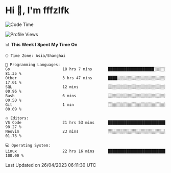 # Hi 👋, I'm fffzlfk

<!--START_SECTION:waka-->
![Code Time](http://img.shields.io/badge/Code%20Time-176%20hrs%2039%20mins-blue)

![Profile Views](http://img.shields.io/badge/Profile%20Views-0-blue)

📊 **This Week I Spent My Time On** 

```text
🕑︎ Time Zone: Asia/Shanghai

💬 Programming Languages: 
Go                       18 hrs 7 mins       ████████████████████░░░░░   81.35 % 
Other                    3 hrs 47 mins       ████░░░░░░░░░░░░░░░░░░░░░   17.01 % 
SQL                      12 mins             ░░░░░░░░░░░░░░░░░░░░░░░░░   00.96 % 
Bash                     6 mins              ░░░░░░░░░░░░░░░░░░░░░░░░░   00.50 % 
Git                      1 min               ░░░░░░░░░░░░░░░░░░░░░░░░░   00.09 % 

🔥 Editors: 
VS Code                  21 hrs 53 mins      █████████████████████████   98.27 % 
Neovim                   23 mins             ░░░░░░░░░░░░░░░░░░░░░░░░░   01.73 % 

💻 Operating System: 
Linux                    22 hrs 16 mins      █████████████████████████   100.00 % 
```


 Last Updated on 26/04/2023 06:11:30 UTC
<!--END_SECTION:waka-->
